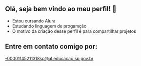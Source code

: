 ## Olá, seja bem vindo ao meu perfil! 👋

- Estou cursando Alura
- Estudando linguagem de progamção 
- O motivo da criação desse perfil é para compartilhar projetos
 
## Entre em contato comigo por:
  -00001145211318sp@al.educacao.sp.gov.br
